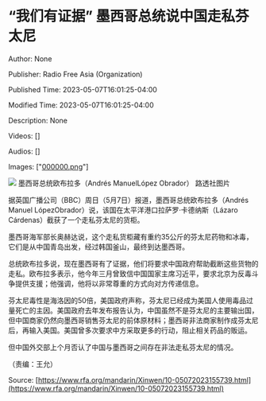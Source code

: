 # “我们有证据” 墨西哥总统说中国走私芬太尼

Author: None

Publisher: Radio Free Asia (Organization)

Published Time: 2023-05-07T16:01:25-04:00

Modified Time: 2023-05-07T16:01:25-04:00

Description: None

Videos: []

Audios: []

Images: ["[000000.png](000000.png)"]

<!--METADATA-->

![](../Images/2023-05-07T16-01-25-04-00/000000.png) 墨西哥总统欧布拉多（Andrés ManuelLópez Obrador） [](https://www.rfa.org/mandarin/Xinwen/10-05072023155739.html/@@images/image)路透社图片

据英国广播公司（BBC）周日（5月7日）报道，墨西哥总统欧布拉多（Andrés Manuel LópezObrador）说，该国在太平洋港口拉萨罗·卡德纳斯（Lázaro Cárdenas）截获了一个走私芬太尼的货柜。

墨西哥海军部长奥赫达说，这个走私货柜藏有重约35公斤的芬太尼药物和冰毒，它们是从中国青岛出发，经过韩国釜山，最终到达墨西哥。

总统欧布拉多说，现在墨西哥有了证据，他们将要求中国政府帮助截断这些货物的走私。欧布拉多表示，他今年三月曾致信中国国家主席习近平，要求北京为反毒斗争提供支援；他强调，他将以非常尊重的方式向对方传递信息。

芬太尼毒性是海洛因的50倍，美国政府声称，芬太尼已经成为美国人使用毒品过量死亡的主因。美国政府去年发布报告认为，中国虽然不是芬太尼的主要输出国，但中国商家仍然向墨西哥销售芬太尼的前体原材料；墨西哥非法商家制作成芬太尼后，再输入美国。美国曾多次要求中方采取更多的行动，阻止相关药品的贩运。

但中国外交部上个月否认了中国与墨西哥之间存在非法走私芬太尼的情况。

（责编：王允）

Source: [https://www.rfa.org/mandarin/Xinwen/10-05072023155739.html](https://www.rfa.org/mandarin/Xinwen/10-05072023155739.html)